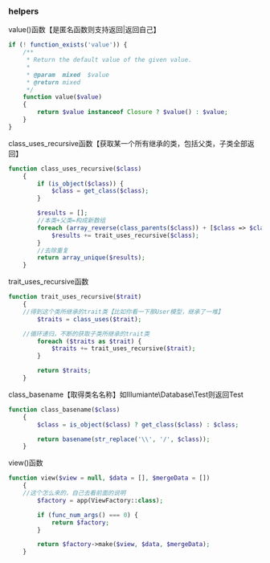 ### helpers   
value()函数【是匿名函数则支持返回|返回自己】
```php 
if (! function_exists('value')) {
    /**
     * Return the default value of the given value.
     *
     * @param  mixed  $value
     * @return mixed
     */
    function value($value)
    {
        return $value instanceof Closure ? $value() : $value;
    }
}
``` 
class_uses_recursive函数【获取某一个所有继承的类，包括父类，子类全部返回】
```php  
function class_uses_recursive($class)
    {
        if (is_object($class)) {
            $class = get_class($class);
        }

        $results = [];
        //本类+父类=构成新数组
        foreach (array_reverse(class_parents($class)) + [$class => $class] as $class) {
            $results += trait_uses_recursive($class);
        }
        //去除重复
        return array_unique($results);
    }
```  
trait_uses_recursive函数
```php  
function trait_uses_recursive($trait)
    {
    //得到这个类所继承的trait类【比如你看一下那User模型，继承了一堆】
        $traits = class_uses($trait);

    //循环递归，不断的获取子类所继承的trait类
        foreach ($traits as $trait) {
            $traits += trait_uses_recursive($trait);
        }

        return $traits;
    }
```  
class_basename【取得类名名称】如Illumiante\\Database\\Test则返回Test
```php  
function class_basename($class)
    {
        $class = is_object($class) ? get_class($class) : $class;

        return basename(str_replace('\\', '/', $class));
    } 
```  

view()函数  
```php  
function view($view = null, $data = [], $mergeData = [])
    {
    //这个怎么来的，自己去看前面的说明
        $factory = app(ViewFactory::class);

        if (func_num_args() === 0) {
            return $factory;
        }

        return $factory->make($view, $data, $mergeData);
    }
```  
